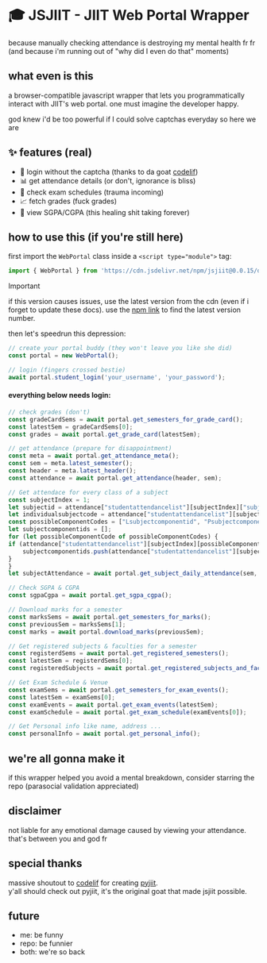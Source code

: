 # 🎓 JSJIIT - JIIT Web Portal Wrapper

because manually checking attendance is destroying my mental health fr fr (and because i'm running out of "why did I even do that" moments)

## what even is this

a browser-compatible javascript wrapper that lets you programmatically interact with JIIT's web portal. one must imagine the developer happy.

god knew i'd be too powerful if I could solve captchas everyday so here we are

## ✨ features (real)

- 🔐 login without the captcha (thanks to da goat [codelif](https://github.com/codelif/))
- 📊 get attendance details (or don't, ignorance is bliss)
- 📝 check exam schedules (trauma incoming)
- 📈 fetch grades (fuck grades)
- 👀 view SGPA/CGPA (this healing shit taking forever)

## how to use this (if you're still here)

first import the `WebPortal` class inside a `<script type="module">` tag:

```javascript
import { WebPortal } from 'https://cdn.jsdelivr.net/npm/jsjiit@0.0.15/dist/jsjiit.min.esm.js';
```

> [!IMPORTANT]
> if this version causes issues, use the latest version from the cdn (even if i forget to update these docs). use the [npm link](https://www.npmjs.com/package/jsjiit) to find the latest version number.

then let's speedrun this depression:

```javascript
// create your portal buddy (they won't leave you like she did)
const portal = new WebPortal();

// login (fingers crossed bestie)
await portal.student_login('your_username', 'your_password');
```

#### everything below needs login:

```javascript
// check grades (don't)
const gradeCardSems = await portal.get_semesters_for_grade_card();
const latestSem = gradeCardSems[0];
const grades = await portal.get_grade_card(latestSem);
```

```javascript
// get attendance (prepare for disappointment)
const meta = await portal.get_attendance_meta();
const sem = meta.latest_semester();
const header = meta.latest_header();
const attendance = await portal.get_attendance(header, sem);
```
```javascript
// Get attendace for every class of a subject
const subjectIndex = 1;
let subjectid = attendance["studentattendancelist"][subjectIndex]["subjectid"];
let individualsubjectcode = attendance["studentattendancelist"][subjectIndex]["individualsubjectcode"];
const possibleComponentCodes = ["Lsubjectcomponentid", "Psubjectcomponentid", "Tsubjectcomponentid"]
let subjectcomponentids = [];
for (let possibleComponentCode of possibleComponentCodes) {
if (attendance["studentattendancelist"][subjectIndex][possibleComponentCode]) {
    subjectcomponentids.push(attendance["studentattendancelist"][subjectIndex][possibleComponentCode]);
}
}
let subjectAttendance = await portal.get_subject_daily_attendance(sem, subjectid, individualsubjectcode, subjectcomponentids);
```
```javascript
// Check SGPA & CGPA
const sgpaCgpa = await portal.get_sgpa_cgpa();
```
```javascript
// Download marks for a semester
const marksSems = await portal.get_semesters_for_marks();
const previousSem = marksSems[1];
const marks = await portal.download_marks(previousSem);
```
```javascript
// Get registered subjects & faculties for a semester
const registerdSems = await portal.get_registered_semesters();
const latestSem = registerdSems[0];
const registeredSubjects = await portal.get_registered_subjects_and_faculties(latestSem);
```
```javascript
// Get Exam Schedule & Venue
const examSems = await portal.get_semesters_for_exam_events();
const latestSem = examSems[0];
const examEvents = await portal.get_exam_events(latestSem);
const examSchedule = await portal.get_exam_schedule(examEvents[0]);
```
```javascript
// Get Personal info like name, address ...
const personalInfo = await portal.get_personal_info();
```

## we're all gonna make it

if this wrapper helped you avoid a mental breakdown, consider starring the repo (parasocial validation appreciated)

## disclaimer

not liable for any emotional damage caused by viewing your attendance. that's between you and god fr

## special thanks
massive shoutout to [codelif](https://github.com/codelif/) for creating [pyjiit](https://pyjiit.codelif.in/introduction.html).\
y'all should check out pyjiit, it's the original goat that made jsjiit possible.

## future
- me: be funny
- repo: be funnier
- both: we're so back